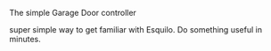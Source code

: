 The simple Garage Door controller

super simple way to get familiar with Esquilo. Do something useful in minutes.
